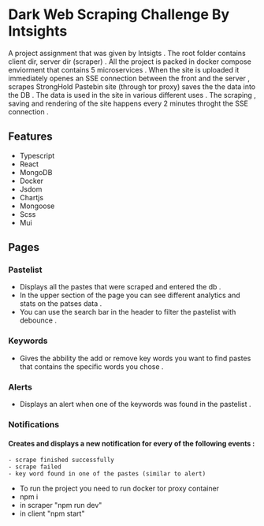 # Dark Web Scraping Challenge By Intsights 

 A project assignment that was given by Intsigts .
 The root folder contains client dir, server dir (scraper) .
 All the project is packed in docker compose enviorment that contains 5 microservices .
 When the site is uploaded it immediately openes an SSE connection between the front and the server , scrapes StrongHold Pastebin site (through tor proxy) saves the the data into the DB .
 The data is used in the site in various different uses .
 The scraping , saving and rendering of the site happens every 2 minutes throght the SSE connection .
 
 ## Features
  - Typescript
  - React
  - MongoDB
  - Docker
  - Jsdom
  - Chartjs
  - Mongoose
  - Scss
  - Mui 
 ## Pages
  ### Pastelist 
  - Displays all the pastes that were scraped and entered the db .
  - In the upper section of the page you can see different analytics and stats on the patses data . 
  - You can use the search bar in the header to filter the pastelist with debounce .
  
 ### Keywords
  - Gives the abbility the add or remove key words you want to find pastes that contains the specific words you chose .
  
 ### Alerts
  - Displays an alert when one of the keywords was found in the pastelist .
  
 ### Notifications 
  #### Creates and displays a new notification for every of the following events :
    - scrape finished successfully
    - scrape failed
    - key word found in one of the pastes (similar to alert)
    
- To run the project you need to run docker tor proxy container 
- npm i
- in scraper "npm run dev"
- in client "npm start"
